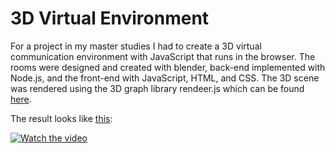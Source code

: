 # 3D Virtual Environment

For a project in my master studies I had to create a 3D virtual communication environment with JavaScript that runs in the browser. The rooms were designed and created with blender, back-end implemented with Node.js, and the front-end with JavaScript, HTML, and CSS. The 3D scene was rendered using the 3D graph library rendeer.js which can be found [here](https://github.com/jagenjo/rendeer.js).

The result looks like [this](https://youtu.be/3ykdngrXfb8):

[![Watch the video](https://img.youtube.com/vi/3ykdngrXfb8/maxresdefault.jpg)](https://youtu.be/3ykdngrXfb8)
